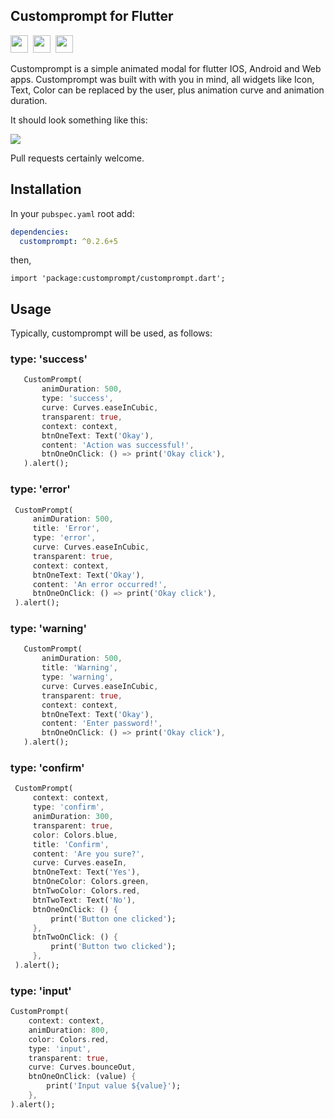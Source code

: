 
## Customprompt for Flutter


<img src="https://forthebadge.com/images/badges/built-with-love.svg" height="28px" />&nbsp;&nbsp;<img src="https://img.shields.io/badge/license-MIT-green?style=for-the-badge" height="28px" />&nbsp;&nbsp;<a href="https://pub.dev/packages/customprompt"><img src="https://img.shields.io/pub/v/customprompt.svg?style=for-the-badge" height="28px" /></a>

Customprompt is a simple animated modal for flutter IOS, Android and Web apps. Customprompt was built with with you in mind, all widgets like Icon, Text, Color can be replaced by the user, plus animation curve and animation duration.

It should look something like this:

<a href="https://imgflip.com/gif/44mn8i"><img src="https://i.imgflip.com/44mn8i.gif"></img></a>

Pull requests certainly welcome.

## Installation
In your `pubspec.yaml` root add:

```yaml
dependencies:
  customprompt: ^0.2.6+5
```

then,

`import 'package:customprompt/customprompt.dart';`

## Usage
Typically, customprompt will be used, as follows:

### type: 'success'
 ```dart
    CustomPrompt(
        animDuration: 500,
        type: 'success',
        curve: Curves.easeInCubic,
        transparent: true,
        context: context,
        btnOneText: Text('Okay'),
        content: 'Action was successful!',
        btnOneOnClick: () => print('Okay click'),
    ).alert();
 ```

### type: 'error'
 ```dart
  CustomPrompt(
      animDuration: 500,
      title: 'Error',
      type: 'error',
      curve: Curves.easeInCubic,
      transparent: true,
      context: context,
      btnOneText: Text('Okay'),
      content: 'An error occurred!',
      btnOneOnClick: () => print('Okay click'),
  ).alert();
 ```

### type: 'warning'
 ```dart
    CustomPrompt(
        animDuration: 500,
        title: 'Warning',
        type: 'warning',
        curve: Curves.easeInCubic,
        transparent: true,
        context: context,
        btnOneText: Text('Okay'),
        content: 'Enter password!',
        btnOneOnClick: () => print('Okay click'),
    ).alert();
 ```

### type: 'confirm'
 ```dart
  CustomPrompt(
      context: context,
      type: 'confirm',
      animDuration: 300,
      transparent: true,
      color: Colors.blue,
      title: 'Confirm',
      content: 'Are you sure?',
      curve: Curves.easeIn,
      btnOneText: Text('Yes'),
      btnOneColor: Colors.green,
      btnTwoColor: Colors.red,
      btnTwoText: Text('No'),
      btnOneOnClick: () {
          print('Button one clicked');
      },
      btnTwoOnClick: () {
          print('Button two clicked');
      },
  ).alert();
 ```

### type: 'input'
  ```dart
  CustomPrompt(
      context: context,
      animDuration: 800,
      color: Colors.red,
      type: 'input',
      transparent: true,
      curve: Curves.bounceOut,
      btnOneOnClick: (value) {
          print('Input value ${value}');
      },
  ).alert();
 ```
